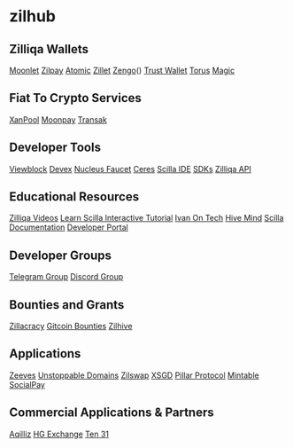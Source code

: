 # zilhub

## Zilliqa Wallets
[Moonlet]()
[Zilpay]()
[Atomic]()
[Zillet]()
[Zengo]()()
[Trust Wallet]()
[Torus]()
[Magic]()

## Fiat To Crypto Services
[XanPool](https://xanpool.com/)
[Moonpay](https://www.moonpay.com/)
[Transak](https://transak.com/)

## Developer Tools
[Viewblock](https://viewblock.io/zilliqa)
[Devex](https://devex.zilliqa.com/)
[Nucleus Faucet](https://dev-wallet.zilliqa.com/faucet)
[Ceres](https://dev.zilliqa.com/docs/dev/dev-tools-ceres)
[Scilla IDE](https://ide.zilliqa.com/)
[SDKs](https://dev.zilliqa.com/docs/dev/dev-tools-zilliqajs)
[Zilliqa API](https://dev.zilliqa.com/docs/apis/api-introduction)

## Educational Resources
[Zilliqa Videos]()
[Learn Scilla Interactive Tutorial]()
[Ivan On Tech]()
[Hive Mind]()
[Scilla Documentation]()
[Developer Portal]()

## Developer Groups
[Telegram Group]()
[Discord Group]()

## Bounties and Grants
[Zillacracy](https://zillacracy.com/)
[Gitcoin Bounties](https://gitcoin.co/zilliqa)
[Zilhive](https://zilhive.org/)


## Applications

[Zeeves](https://zeeves.io/)
[Unstoppable Domains](https://unstoppabledomains.com/)
[Zilswap](https://zilswap.io/swap)
[XSGD](https://www.xfers.com/sg/stablecoin)
[Pillar Protocol](https://pillarprotocol.com/)
[Mintable](https://zilliqa.mintable.app/)
[SocialPay](https://social.zilliqa.com/)

## Commercial Applications & Partners
[Aqilliz]()
[HG Exchange]()
[Ten 31]()
